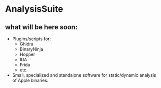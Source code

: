 # AnalysisSuite

## what will be here soon:

* Plugins/scripts for:
  * Ghidra
  * BinaryNinja
  * Hopper
  * IDA
  * Frida
  * etc.
* Small, specialized and standalone software for static/dynamic analysis of Apple binaries.
